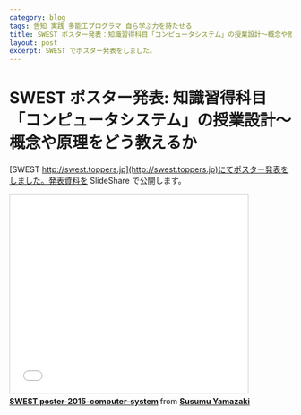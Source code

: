 ```yaml
---
category: blog
tags: 告知 実践 多能工プログラマ 自ら学ぶ力を持たせる
title: SWEST ポスター発表：知識習得科目「コンピュータシステム」の授業設計～概念や原理をどう教えるか
layout: post
excerpt: SWEST でポスター発表をしました。
---
```

# SWEST ポスター発表: 知識習得科目「コンピュータシステム」の授業設計～概念や原理をどう教えるか

[SWEST http://swest.toppers.jp](http://swest.toppers.jp)にてポスター発表をしました。発表資料を SlideShare で公開します。

<iframe src="//www.slideshare.net/slideshow/embed_code/key/ixr2WMxqpJExm1" width="425" height="355" frameborder="0" marginwidth="0" marginheight="0" scrolling="no" style="border:1px solid #CCC; border-width:1px; margin-bottom:5px; max-width: 100%;" allowfullscreen> </iframe> <div style="margin-bottom:5px"> <strong> <a href="//www.slideshare.net/zacky1972/swest-poster2015computersystem" title="SWEST poster-2015-computer-system" target="_blank">SWEST poster-2015-computer-system</a> </strong> from <strong><a href="//www.slideshare.net/zacky1972" target="_blank">Susumu Yamazaki</a></strong> </div>

